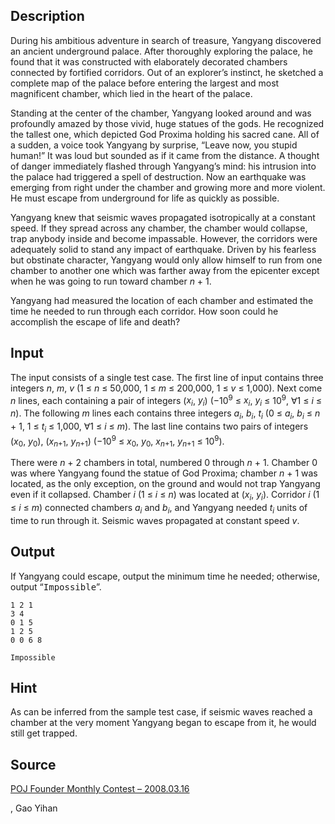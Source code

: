 <h2>Description</h2><p>During his ambitious adventure in search of treasure, Yangyang discovered an ancient underground palace. After thoroughly exploring the palace, he found that it was constructed with elaborately decorated chambers connected by fortified corridors. Out of an explorer’s instinct, he sketched a complete map of the palace before entering the largest and most magnificent chamber, which lied in the heart of the palace.</p><p>Standing at the center of the chamber, Yangyang looked around and was profoundly amazed by those vivid, huge statues of the gods. He recognized the tallest one, which depicted God Proxima holding his sacred cane. All of a sudden, a voice took Yangyang by surprise, “Leave now, you stupid human!” It was loud but sounded as if it came from the distance. A thought of danger immediately flashed through Yangyang’s mind: his intrusion into the palace had triggered a spell of destruction. Now an earthquake was emerging from right under the chamber and growing more and more violent. He must escape from underground for life as quickly as possible.</p><p>Yangyang knew that seismic waves propagated isotropically at a constant speed. If they spread across any chamber, the chamber would collapse, trap anybody inside and become impassable. However, the corridors were adequately solid to stand any impact of earthquake. Driven by his fearless but obstinate character, Yangyang would only allow himself to run from one chamber to another one which was farther away from the epicenter except when he was going to run toward chamber <i>n</i> + 1.</p><p>Yangyang had measured the location of each chamber and estimated the time he needed to run through each corridor. How soon could he accomplish the escape of life and death?</p><h2>Input</h2><p>The input consists of a single test case. The first line of input contains three integers <i>n</i>, <i>m</i>, <i>v</i> (1 ≤ <i>n</i> ≤ 50,000, 1 ≤ <i>m</i> ≤ 200,000, 1 ≤ <i>v</i> ≤ 1,000). Next come <i>n</i> lines, each containing a pair of integers (<i>x<sub>i</sub></i>, <i>y<sub>i</sub></i>) (−10<sup>9</sup> ≤ <i>x<sub>i</sub></i>, <i>y<sub>i</sub></i> ≤ 10<sup>9</sup>, ∀1 ≤ <i>i</i> ≤ <i>n</i>). The following <i>m</i> lines each contains three integers <i>a<sub>i</sub></i>, <i>b<sub>i</sub></i>, <i>t<sub>i</sub></i> (0 ≤ <i>a<sub>i</sub></i>, <i>b<sub>i</sub></i> ≤ <i>n</i> + 1, 1 ≤ <i>t<sub>i</sub></i> ≤ 1,000, ∀1 ≤ <i>i</i> ≤ <i>m</i>). The last line contains two pairs of integers (<i>x</i><sub>0</sub>, <i>y</i><sub>0</sub>), (<i>x</i><sub><i>n</i>+1</sub>, <i>y</i><sub><i>n</i>+1</sub>) (−10<sup>9</sup> ≤ <i>x</i><sub>0</sub>, <i>y</i><sub>0</sub>, <i>x</i><sub><i>n</i>+1</sub>, <i>y</i><sub><i>n</i>+1</sub> ≤ 10<sup>9</sup>).</p><p>There were <i>n</i> + 2 chambers in total, numbered 0 through <i>n</i> + 1. Chamber 0 was where Yangyang found the statue of God Proxima; chamber <i>n</i> + 1 was located, as the only exception, on the ground and would not trap Yangyang even if it collapsed. Chamber <i>i</i> (1 ≤ <i>i</i> ≤ <i>n</i>) was located at (<i>x<sub>i</sub></i>, <i>y<sub>i</sub></i>). Corridor <i>i</i> (1 ≤ <i>i</i> ≤ <i>m</i>) connected chambers <i>a<sub>i</sub></i> and <i>b<sub>i</sub></i>, and Yangyang needed <i>t<sub>i</sub></i> units of time to run through it. Seismic waves propagated at constant speed <i>v</i>.</p><h2>Output</h2><p>If Yangyang could escape, output the minimum time he needed; otherwise, output “<tt>Impossible</tt>”.</p><pre><code class="language-input1">1 2 1
3 4
0 1 5
1 2 5
0 0 6 8</code></pre><pre><code class="language-output1">Impossible</code></pre><h2>Hint</h2><p>As can be inferred from the sample test case, if seismic waves reached a chamber at the very moment Yangyang began to escape from it, he would still get trapped.</p><h2>Source</h2><a href="searchproblem?field=source&amp;key=POJ+Founder+Monthly+Contest+%E2%80%93+2008.03.16">POJ Founder Monthly Contest – 2008.03.16</a><p>, Gao Yihan</p>
